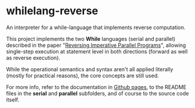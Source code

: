 # whilelang-reverse
An interpreter for a while-language that implements reverse computation.

This project implements the two **While** languages (serial and parallel) described in the paper "[Reversing Imperative Parallel Programs](https://yagotzirck.github.io/whilelang-reverse/ReversingImperativeParallelPrograms.pdf)", allowing single-step execution at statement level in both directions (forward as well as reverse execution).

While the operational semantics and syntax aren't all applied literally (mostly for practical reasons), the core concepts are still used.

For more info, refer to the documentation in [Github pages](https://yagotzirck.github.io/whilelang-reverse/), to the README files in the **serial** and **parallel** subfolders, and of course to the source code itself.
